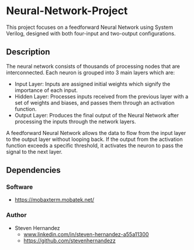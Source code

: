 # Neural-Network-Project
 This project focuses on a feedforward Neural Network using System Verilog, designed with both four-input and two-output configurations.
 
## Description 
 The neural network consists of thousands of processing nodes that are interconnected. Each neuron is grouped into 3 main layers which are:
 
 * Input Layer: Inputs are assigned initial weights which signify the importance of each input.
 * Hidden Layer: Processes inputs received from the previous layer with a set of weights and biases, and passes them through an activation function.
 * Output Layer: Produces the final output of the Neural Network after processing the inputs through the network layers.

 A feedforward Neural Network allows the data to flow from the input layer to the output layer without looping back. If the output from the activation function exceeds a specific threshold, it activates the neuron to pass the signal to the next layer.
 


## Dependencies


### Software
* https://mobaxterm.mobatek.net/

### Author
* Steven Hernandez
  - www.linkedin.com/in/steven-hernandez-a55a11300
  - https://github.com/stevenhernandezz
